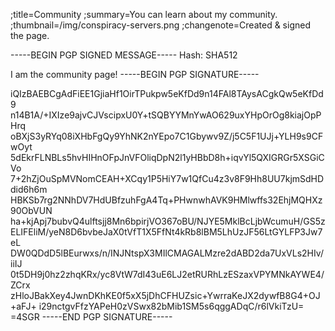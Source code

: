 ;title=Community
;summary=You can learn about my community.
;thumbnail=/img/conspiracy-servers.png
;changenote=Created & signed the page.

-----BEGIN PGP SIGNED MESSAGE-----
Hash: SHA512

I am the community page!
-----BEGIN PGP SIGNATURE-----

iQIzBAEBCgAdFiEE1GjiaHf1OirTPukpw5eKfDd9n14FAl8TAysACgkQw5eKfDd9
n14B1A/+IXIze9ajvCJVscipxU0Y+tSQBYYMnYwAO629uxYHpOrOg8kiajOpPHrq
oBXjS3yRYq08iXHbFgQy9YhNK2nYEpo7C1Gbywv9Z/j5C5F1UJj+YLH9s9CFwOyt
5dEkrFLNBLs5hvHIHnOFpJnVFOliqDpN2l1yHBbD8h+iqvYl5QXIGRGr5XSGiCVo
7+2hZjOuSpMVNomCEAH+XCqy1P5HiY7w1QfCu4z3v8F9Hh8UU7kjmSdHDdid6h6m
HBKSb7rg2NNhDV7HdUBfzuhFgA4Tq+PHwnwhAVK9HMlwffs32EhjMQHXz90ObVUN
ha+kjApj7bubvQ4ulftsjj8Mn6bpirjVO367oBU/NJYE5MklBcLjbWcumuH/GS5z
ELIFEliM/yeN8D6bvbeJaX0tVfT1X5FfNt4kRb8lBM5LhUzJF56LtGYLFP3Jw7eL
DW0QDdD5lBEurwxs/n/INJNtspX3MIlCMAGALMzre2dABD2da7UxVLs2HIv/iiIJ
0t5DH9j0hz2zhqKRx/yc8VtW7dI43uE6LJ2etRURhLzESzaxVPYMNkAYWE4/ZCrx
zHloJBakXey4JwnDKhKE0f5xX5jDhCFHUZsic+YwrraKeJX2dywfB8G4+OJ+aFJ+
i29nctgvFfzYAPeH0zVSwx82bMib1SM5s6qggADqC/r6lVkiTzU=
=4SGR
-----END PGP SIGNATURE-----
